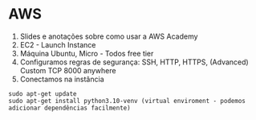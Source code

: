 # AWS
1. Slides e anotações sobre como usar a AWS Academy
2. EC2 - Launch Instance
3. Máquina Ubuntu, Micro - Todos free tier
4. Configuramos regras de segurança: SSH, HTTP, HTTPS, (Advanced) Custom TCP 8000 anywhere
5. Conectamos na instância  
```
sudo apt-get update
sudo apt-get install python3.10-venv (virtual enviroment - podemos adicionar dependências facilmente)

```